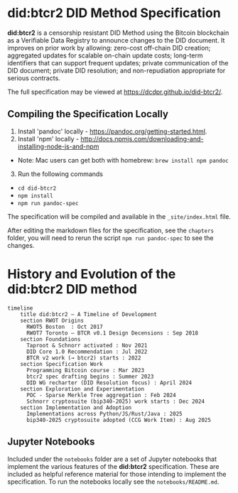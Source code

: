 # did:btcr2 DID Method Specification

**did:btcr2** is a censorship resistant DID Method using the Bitcoin blockchain
as a Verifiable Data Registry to announce changes to the DID document.
It improves on prior work by allowing: zero-cost off-chain DID creation;
aggregated updates for scalable on-chain update costs; long-term identifiers
that can support frequent updates; private communication of the DID document;
private DID resolution; and non-repudiation appropriate for serious contracts.

The full specification may be viewed at https://dcdpr.github.io/did-btcr2/.

## Compiling the Specification Locally

1. Install 'pandoc' locally - https://pandoc.org/getting-started.html.
2. Install 'npm' locally - http://docs.npmjs.com/downloading-and-installing-node-js-and-npm

* Note: Mac users can get both with homebrew: ```brew install npm pandoc``` 

3. Run the following commands

* ```cd did-btcr2```
* ```npm install```
* ```npm run pandoc-spec```

The specification will be compiled and available in the `_site/index.html` file.

After editing the markdown files for the specification, see the `chapters` folder, 
you will need to rerun the script `npm run pandoc-spec` to see the changes.

# History and Evolution of the did:btcr2 DID method

```mermaid
timeline
    title did:btcr2 — A Timeline of Development
    section RWOT Origins
      RWOT5 Boston  : Oct 2017
      RWOT7 Toronto — BTCR v0.1 Design Decensions : Sep 2018
    section Foundations
      Taproot & Schnorr activated : Nov 2021
      DID Core 1.0 Recommendation : Jul 2022
      BTCR v2 work (→ btcr2) starts : 2022
    section Specification Work
      Programming Bitcoin course : Mar 2023
      btcr2 spec drafting begins : Summer 2023
      DID WG recharter (DID Resolution focus) : April 2024
    section Exploration and Experimentation
      POC - Sparse Merkle Tree aggregation : Feb 2024
      Schnorr cryptosuite (bip340-2025) work starts : Dec 2024
    section Implementation and Adoption
      Implementations across Python/JS/Rust/Java : 2025
      bip340-2025 cryptosuite adopted (CCG Work Item) : Aug 2025
```


## Jupyter Notebooks

Included under the `notebooks` folder are a set of Jupyter notebooks that implement the
various features of the **did:btcr2** specification. These are included as helpful reference
material for those intending to implement the specification. To run the notebooks locally see
the `notebooks/README.md`.
